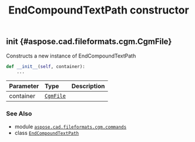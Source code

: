 ﻿---
title: EndCompoundTextPath constructor
second_title: Aspose.CAD for Python via .NET API References
description: 
type: docs
weight: 10
url: /python-net/aspose.cad.fileformats.cgm.commands/endcompoundtextpath/__init__/
is_root: false
---

## __init__ {#aspose.cad.fileformats.cgm.CgmFile}

Constructs a new instance of EndCompoundTextPath



```python
def __init__(self, container):
    ...
```


| Parameter | Type | Description |
| :- | :- | :- |
| container | [`CgmFile`](/cad/python-net/aspose.cad.fileformats.cgm/cgmfile) |  |



### See Also
* module [`aspose.cad.fileformats.cgm.commands`](../../)
* class [`EndCompoundTextPath`](/cad/python-net/aspose.cad.fileformats.cgm.commands/endcompoundtextpath)
